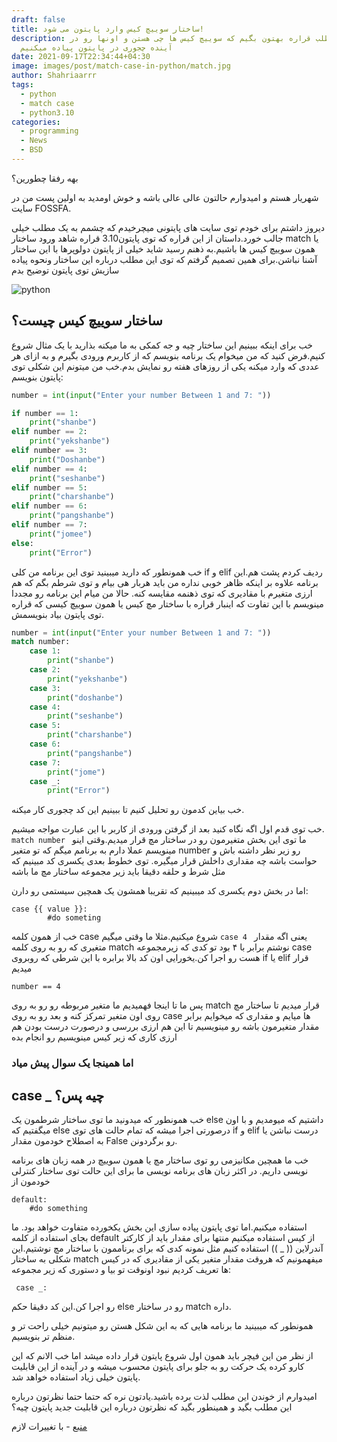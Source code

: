 ```yaml
---
draft: false
title: ساختار سوییچ کیس وارد پایتون می شود!
description: توی این مطلب قراره بهتون بگیم که سوییچ کیس ها چی هستن و اونها رو در
  آینده چجوری در پایتون پیاده میکنیم
date: 2021-09-17T22:34:44+04:30
image: images/post/match-case-in-python/match.jpg
author: Shahriaarrr
tags:
  - python
  - match case
  - python3.10
categories:
  - programming
  - News
  - BSD
---
```

بهه رفقا چطورین؟

شهریار هستم و امیدوارم حالتون عالی عالی باشه و خوش اومدید به اولین پست من در سایت 
FOSSFA.

دیروز داشتم برای خودم توی سایت های پایتونی میچرخیدم که چشمم به یک مطلب خیلی جالب خورد.داستان از این قراره که توی پایتون3.10 قراره شاهد ورود ساختار
match
یا همون سوییچ کیس ها باشیم.به ذهنم رسید شاید خیلی از پایتون دولوپرها با این ساختار آشنا نباشن.برای همین تصمیم گرفتم که توی این مطلب درباره این ساختار ونحوه
پیاده سازیش توی پایتون توضیح بدم

![python](/images/post/match-case-in-python/python.jpg)

## ساختار سوييچ کيس چيست؟

خب برای اینکه ببینیم این ساختار چیه و جه کمکی به ما میکنه بذارید با یک مثال شروع کنیم.فرض کنید که من میخوام یک برنامه بنویسم که از کاربرم ورودی بگیرم 
و به ازای هر عددی که وارد میکنه یکی از روزهای هفته رو نمایش بدم.خب من میتونم این شکلی توی پایتون بنویسم:

```py
number = int(input("Enter your number Between 1 and 7: "))

if number == 1:
    print("shanbe")
elif number == 2:
    print("yekshanbe")
elif number == 3:
    print("Doshanbe")
elif number == 4:
    print("seshanbe")
elif number == 5:
    print("charshanbe")
elif number == 6:
    print("pangshanbe")
elif number == 7:
    print("jomee")
else:
    print("Error")
```

خب همونطور که دارید میبینید توی این برنامه من کلی 
if و elif
ردیف کردم پشت هم.این برنامه علاوه بر اینکه ظاهر خوبی نداره من باید هربار هی بیام و توی شرطم بگم که هم ارزی متغیرم با مقادیری که توی ذهنمه
مقایسه کنه.
حالا من میام این برنامه رو مجددا مینویسم با این تفاوت که اینبار قراره با ساختار مچ کیس یا همون سوییچ کیسی که قراره توی پایتون بیاد بنویسمش.

```py
number = int(input("Enter your number Between 1 and 7: "))
match number:
    case 1:
        print("shanbe")
    case 2:
        print("yekshanbe")
    case 3:
        print("doshanbe")
    case 4:
        print("seshanbe")
    case 5:
        print("charshanbe")
    case 6:
        print("pangshanbe")
    case 7:
        print("jome")
    case _:
        print("Error")
```

خب بیاین کدمون رو تحلیل کنیم تا ببینیم این کد چجوری کار میکنه.

خب توی قدم اول اگه نگاه کنید بعد از گرفتن ورودی از کاربر با این عبارت مواجه میشیم.
```match number ```
ما توی این بخش متغیرمون رو در ساختار مچ قرار میدیم.وقتی اینو مینویسم عملا دارم به برنامم میگم که تو متغیر 
number
رو زیر نظر داشته باش و حواست باشه چه مقداری داخلش قرار میگیره.
توی خطوط بعدی یکسری کد مبینیم که مثل شرط و حلقه دقيقا بايد زیر مجموعه ساختار مچ ما باشه

اما در بخش دوم یکسری کد میبینیم که تقریبا همشون یک همچین سیستمی رو دارن:

```
case {{ value }}:
        #do someting
```

خب از همون کلمه 
case 
شروع میکنیم.مثلا ما وقتی میگیم
```case 4 ```
یعنی اگه مقدار متغیری که رو به روی کلمه 
match
نوشتم برابر با ۴ بود تو کدی که زیرمجموعه 
case
هست رو اجرا کن.یخورایی اون کد بالا برابره با این شرطی که روبروی 
if یا elif
قرار میدیم

```
number == 4
```

پس ما تا اینجا فهمیدیم ما متغیر مربوطه رو رو به روی
match
قرار میدیم تا ساختار مچ روی اون متغیر تمرکز کنه و بعد رو به روی
case
ها میایم و مقداری که میخوایم برابر مقدار متغیرمون باشه رو مینویسیم تا این هم ارزی بررسی و درصورت درست بودن هم ارزی کاری که زیر کیس مینویسیم رو انجام بده

### اما همینجا یک سوال پیش میاد



## case _ چیه پس؟
خب همونطور که میدونید ما توی ساختار شرطمون یک 
else
داشتیم که میومدیم و با اون میگفتیم که 
else
درصورتی اجرا میشه که تمام حالت های توی
if و elif
درست نباشن یا به اصطلاح خودمون مقدار
False
رو برگردونن.

خب ما همچین مکانیزمی رو توی ساختار مچ یا همون سوییچ در همه زبان های برنامه نویسی داریم.
در اکثر زبان های برنامه نویسی ما برای این حالت توی ساختار کنترلی خودمون از
``` 
default:
    #do something
```

استفاده میکنیم.اما توی پایتون پیاده سازی این بخش یکخورده متفاوت خواهد بود.
ما بجای استفاده از کلمه
default
از کیس استفاده میکنیم منتها برای مقدار باید از کارکتر آندرلاین
(( _ ))
استفاده کنیم مثل نمونه کدی که برای برناممون با ساختار مچ نوشتیم.این شکلی به ساختار
match
میفهمونیم که هروقت مقدار متغیر یکی از مقادیری که در کیس ها تعریف کردیم نبود اونوقت تو بیا و دستوری که زیر مجموعه:

```
 case _: 
```

رو اجرا کن.این کد دقیقا حکم
else
رو در ساختار
match
داره.

همونطور که میبینید ما برنامه هایی که به این شکل هستن رو میتونیم
خیلی راحت تر و منظم تر بنویسیم.

از نظر من این فیچر باید همون اول شروع پایتون قرار داده میشد
اما خب الانم که این کارو کرده یک حرکت رو به جلو برای پایتون محسوب میشه و در آینده از این قابلیت پایتون خیلی زیاد استفاده خواهد شد.

امیدوارم از خوندن این مطلب لذت برده باشید.یادتون نره که حتما حتما نظرتون درباره این مطلب بگید
و همینطور بگید که نظرتون درباره این قابلیت جدید پایتون چیه؟

[منبع](https://www.python.org/dev/peps/pep-0622/) - با تغییرات لازم

